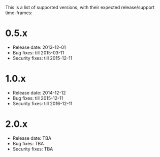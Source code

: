 This is a list of supported versions, with their expected release/support time-frames:

# 0.5.x

 * Release date: 2013-12-01
 * Bug fixes: till 2015-03-11
 * Security fixes: till 2015-12-11

# 1.0.x

 * Release date: 2014-12-12
 * Bug fixes: till 2015-12-11
 * Security fixes: till 2016-12-11

# 2.0.x

 * Release date: TBA
 * Bug fixes: TBA
 * Security fixes: TBA
